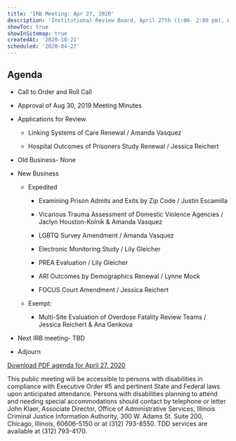 ```yaml
---
title: 'IRB Meeting: Apr 27, 2020'
description: 'Institutional Review Board, April 27th (1:00- 2:00 pm), WebEx Meeting'
showToc: true
showInSitemap: true
createdAt: '2020-10-21'
scheduled: '2020-04-27'
---
```


## Agenda

- Call to Order and Roll Call

- Approval of Aug 30, 2019 Meeting Minutes

- Applications for Review

  - Linking Systems of Care Renewal / Amanda Vasquez

  - Hospital Outcomes of Prisoners Study Renewal / Jessica Reichert

- Old Business- None

- New Business

  - Expedited

    - Examining Prison Admits and Exits by Zip Code / Justin Escamilla

    - Vicarious Trauma Assessment of Domestic Violence Agencies / Jaclyn Houston-Kolnik & Amanda Vasquez

    - LGBTQ Survey Amendment / Amanda Vasquez

    - Electronic Monitoring Study / Lily Gleicher

    - PREA Evaluation / Lily Gleicher

    - ARI Outcomes by Demographics Renewal / Lynne Mock

    - FOCUS Court Amendment / Jessica Reichert

  - Exempt:

    - Multi-Site Evaluation of Overdose Fatality Review Teams / Jessica Reichert & Ana Genkova

- Next IRB meeting- TBD

- Adjourn

<div class="text-center download">

[Download PDF agenda for April 27, 2020](IRBAgendaApril2020.pdf)

</div>

<div class="text-center disclaimer mt-10">

This public meeting will be accessible to persons with disabilities in compliance with Executive Order #5 and pertinent
State and Federal laws upon anticipated attendance. Persons with disabilities planning to attend and needing special
accommodations should contact by telephone or letter John Klaer, Associate Director, Office of Administrative Services,
Illinois Criminal Justice Information Authority, 300 W. Adams St. Suite 200, Chicago, Illinois, 60606-5150 or at (312)
793-8550. TDD services are available at (312) 793-4170.

</div>
